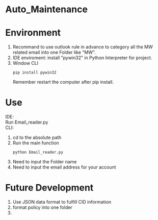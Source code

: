 # Auto_Maintenance
# Environment
1. Recommand to use outlook rule in advance to category all the MW related email into one Folder like "MW".
2. IDE enviroment: install "pywin32" in Python Interpreter for project.
3. Window CLI
   ```
   pip install pywin32
   ```
   Remember restart the computer after pip install.

# Use
IDE:\
Run Email_reader.py\
CLI:
1. cd to the absolute path
2. Run the main function
   ```
   python Email_reader.py
   ```
3. Need to input the Folder name
4. Need to input the email address for your account

# Future Development
1. Use JSON data format to fulfill CID information
2. format policy into one folder
3. 